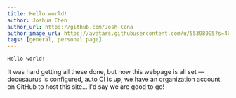 ```yaml
---
title: Hello world!
author: Joshua Chen
author_url: https://github.com/Josh-Cena
author_image_url: https://avatars.githubusercontent.com/u/55398995?s=460&u=88dc0dcb0691877524dd8739db9fde7ed4fa9721&v=4
tags: [general, personal page]
---
```


```text
Hello world!
```

It was hard getting all these done, but now this webpage is all set — docusaurus is configured, auto CI is up, we have an organization account on GitHub to host this site... I'd say we are good to go!
